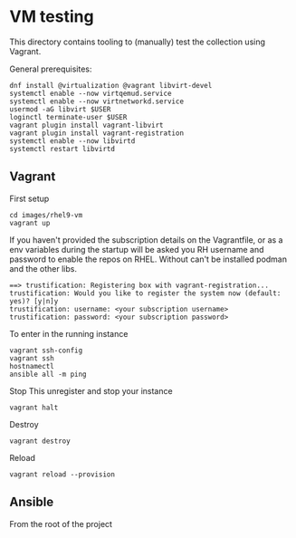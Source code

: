# VM testing

This directory contains tooling to (manually) test the collection using Vagrant.

General prerequisites:
```
dnf install @virtualization @vagrant libvirt-devel
systemctl enable --now virtqemud.service
systemctl enable --now virtnetworkd.service
usermod -aG libvirt $USER
loginctl terminate-user $USER
vagrant plugin install vagrant-libvirt
vagrant plugin install vagrant-registration
systemctl enable --now libvirtd
systemctl restart libvirtd
```

## Vagrant
First setup
```
cd images/rhel9-vm
vagrant up
```
If you haven't provided the subscription details on the Vagrantfile, or as a env variables
during the startup will be asked you RH username and password to enable the repos on RHEL.
Without can't be installed podman and the other libs.
```
==> trustification: Registering box with vagrant-registration...
trustification: Would you like to register the system now (default: yes)? [y|n]y
trustification: username: <your subscription username>
trustification: password: <your subscription password>
```
To enter in the running instance
```
vagrant ssh-config
vagrant ssh
hostnamectl
ansible all -m ping
```

Stop
This unregister and stop your instance
```
vagrant halt
```

Destroy
```
vagrant destroy
```

Reload
```
vagrant reload --provision
```

## Ansible 
From the root of the project




